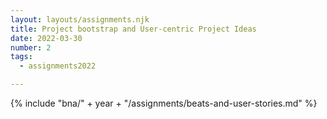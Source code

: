```yaml
---
layout: layouts/assignments.njk
title: Project bootstrap and User-centric Project Ideas
date: 2022-03-30
number: 2
tags:
  - assignments2022

---
```


{% include "bna/" + year + "/assignments/beats-and-user-stories.md" %}
